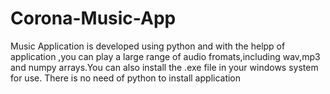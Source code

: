 # Corona-Music-App
 Music Application is developed using python and with the helpp of application ,you can play a large range of audio  fromats,including wav,mp3 and numpy arrays.You can also install the .exe file in your windows system for use. There is no need of python to install application

